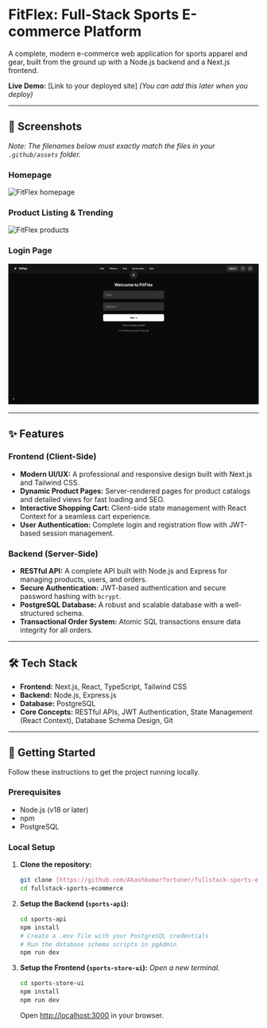# FitFlex: Full-Stack Sports E-commerce Platform

A complete, modern e-commerce web application for sports apparel and gear, built from the ground up with a Node.js backend and a Next.js frontend.

**Live Demo:** [Link to your deployed site] *(You can add this later when you deploy)*

---

## 📸 Screenshots

*Note: The filenames below must exactly match the files in your `.github/assets` folder.*

### Homepage
![FitFlex homepage](.github/assets/homepage.jpg)

### Product Listing & Trending
![FitFlex products](.github/assets/products.jpg)

### Login Page
![FitFlex Login Page](.github/assets/login.png)

---

## ✨ Features

### Frontend (Client-Side)
- **Modern UI/UX:** A professional and responsive design built with Next.js and Tailwind CSS.
- **Dynamic Product Pages:** Server-rendered pages for product catalogs and detailed views for fast loading and SEO.
- **Interactive Shopping Cart:** Client-side state management with React Context for a seamless cart experience.
- **User Authentication:** Complete login and registration flow with JWT-based session management.

### Backend (Server-Side)
- **RESTful API:** A complete API built with Node.js and Express for managing products, users, and orders.
- **Secure Authentication:** JWT-based authentication and secure password hashing with `bcrypt`.
- **PostgreSQL Database:** A robust and scalable database with a well-structured schema.
- **Transactional Order System:** Atomic SQL transactions ensure data integrity for all orders.

---

## 🛠️ Tech Stack

- **Frontend:** Next.js, React, TypeScript, Tailwind CSS
- **Backend:** Node.js, Express.js
- **Database:** PostgreSQL
- **Core Concepts:** RESTful APIs, JWT Authentication, State Management (React Context), Database Schema Design, Git

---

## 🚀 Getting Started

Follow these instructions to get the project running locally.

### Prerequisites
- Node.js (v18 or later)
- npm
- PostgreSQL

### Local Setup

1.  **Clone the repository:**
    ```bash
    git clone [https://github.com/Akashkumarfortuner/fullstack-sports-ecommerce.git](https://github.com/Akashkumarfortuner/fullstack-sports-ecommerce.git)
    cd fullstack-sports-ecommerce
    ```

2.  **Setup the Backend (`sports-api`):**
    ```bash
    cd sports-api
    npm install
    # Create a .env file with your PostgreSQL credentials
    # Run the database schema scripts in pgAdmin
    npm run dev
    ```

3.  **Setup the Frontend (`sports-store-ui`):**
    *Open a new terminal.*
    ```bash
    cd sports-store-ui
    npm install
    npm run dev
    ```
    Open [http://localhost:3000](http://localhost:3000) in your browser.
